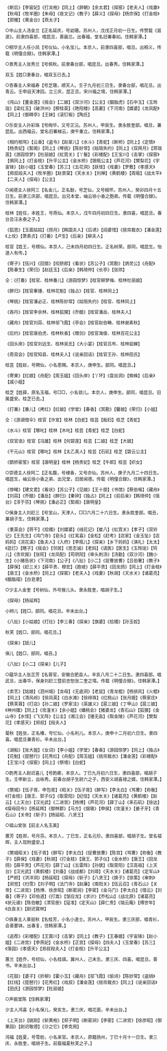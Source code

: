 <!-- { "loadSidebar": true } -->
《断后》【李宸妃】《打龙袍》【同上】《辞朝》【余太君】《探窑》【老夫人】《戏妻》【秋母】《牧羊圈》【朱母】《夜叉记》《教子》【薛义】《探母》【杨宗保】《打金枝》【郭暧】《黄金台》【燕太子】

○中山主人汤金兰【正名延庆，号幼珊。苏州人，戊戌正月初一日生。传赞载《昙波》。前隶四喜部，唱昆旦，善画兰。出春福，堂名旧署春如。住韩家潭。】

○桐华主人任小凤【号仪仙，小名宝儿。本京人，前隶四喜部，唱旦。出桐义，传载《明僮合録》。住韩家潭。】

○景秀主人张秀兰【号佩秋。前隶春台部，唱昆旦。出春秀。住韩家潭。】

双玉【姓□隶春台，唱双玉已去。】

○杏春主人宋福寿【号芝珊，顺天人。壬子九月初三日生。隶春台部，唱花旦。出青云。壬申自天津回。立三庆，昆正旦。宋兴福之壻，住韩家潭。】

《闯山》【董金莲】《摇会》【二娘】《双沙河》【公主】《胭脂虎》【石中玉】《玉玲珑》【梁红玉】《破洪州》【穆桂英】《艳阳楼》【高妻】《下河南》【媒婆】《龙凤配》【同上】《御碑亭》【王妹】《滚钉板》【陶氏】

○乐安主人孙彩珠【号绚华，又号芷沅。苏州人，甲辰生。隶永胜奎部。唱旦，兼昆乱。出西福云，堂名旧署梯云，庚午重立。住韩家潭。】

《相约相骂》【云香】《盗令》【赵翠儿】《水斗》【青蛇】《断桥》【同上】《定情》【杨贵妃】《絮阁》【同上】《琴挑》【陈妙常】《姑阻失约》【同上】《双拜月》【蒋瑞莲】《游园惊梦》【杜丽娘】《虹霓关》【丫鬟】《彩楼配》【王宝川】《击掌》《探窑》【俱同上】《打金枝》【升平公主】《金水桥》【银瓶公主】《芦花河》【樊梨花】《宇宙锋》【赵小姐】《玉堂春》【苏三】《五花洞》【妖怪】《戏妻》【罗敷】《孝感天》【郑叔段夫人】《牧羊圈》【赵景棠】《天水关》【刘禅】《黄鹤楼》【周瑜】《战太平》【二夫人】《探母》【公主】

○闻德主人徐阿三【名金儿，正名馚，号芝仙，又号椒怀。苏州人，癸卯四月十五日生。前隶三庆部，唱昆旦。出兄本堂，岫云徐小香之胞弟。传载《明僮合録》。住韩家潭。】

桂林【姓任，本姓王，号燕仙。本京人，戊午四月初四日生。隶四喜，唱昆旦。春台丑汪永泰之子。】

《狐思》【玉面姑姑】《捞月》【韩国夫人】《后诱》【阎婆惜】《挑帘裁衣》【潘金莲】《上坟》【萧素贞】《打番》【卢生】《后亲》【柳夫人】

桂官【姓王，号楞仙。本京人，己未四月初四日生。正名树荣。部同，唱昆生。怡道人有传。】

《寄子》【伍兴】《回猎》【咬脐郎】《看状》【苏公子】《冥勘》【炳灵公】《舟配》【陈春生】《荣归》【赵廷玉】《后亲》【韩琦仲】《长亭》【张珙】

仝：《打番》【桂官、桂林番儿】《游园惊梦》【桂官柳梦梅、桂林杜丽娘】

《醉归》【桂官秦锺、桂林花魁】《独占》【桂官、桂林同上】

《琴挑》【桂官潘必正、桂林陈妙常】《姑阻失约》【桂官、桂林同上】

《吞丹》【桂官李余林、桂林狐狸】《乔醋》【桂官潘岳、桂林夫人】

《藏舟》【桂官刘蒜、桂林邬飞霞】《亭会》【桂官赵伯畴、桂林谢素秋】

《后约》【桂官唐伯虎、桂林秋香】《赠剑》【桂官海俊、桂林百花公主】

《回头岸》【桂官刘远生、桂林吴氏】《大小宴》【桂官吕布、桂林貂蝉】

《奇双会》【桂官知县、桂林夫人】《说亲回话》【桂官王孙、桂林田氏】

桂芸【姓赵，号聘仙，小名恩赐。本京人，庚申生。部同。唱昆旦。】

《寄柬》【红娘】《舟配》【周玉姐】《回头岸》【丫环】《盘丝洞》【蜘蛛】《后亲》【戚小姐】

桂芝【姓薛，原名玉福，号□□，小名锁儿。本京人，庚申生。部同，唱昆旦。旧属盛安。桂芝已去。】

《打番》【番儿】《拷红》【红娘】《学堂》【春香】《冥勘》【馨娘】《荣归》【小姐】

仝：《游湖借伞》桂官【许宣】桂林【白蛇】桂芸【船妇】桂芝【青蛇】

《水斗》桂官【哪叱】桂林【木叱】桂芸【青蛇】桂芝【白蛇】

《双官诰》桂官【冯雄】桂林【何碧莲】桂芸【二娘】桂芝【大娘】

《干元山》桂官【哪叱】桂林【太乙真人】桂芸【石矶】桂芝【碧云公主】

《鹊桥密誓》桂官【唐明皇】桂林【杨贵妃】桂芝【牛郎】桂芸【织女】

○崇德主人徐阿二【正名馥，号棣香，又号亦仙。苏州人，庚子九月二十四日生。唱昆生，岫云徐小香之弟、出兄堂，旧居闻德。传载《明僮合録》，住韩家潭。】

《惨睹》【建文君】《看状》【苏公子】《见娘》【王十朋】《书馆》【蔡伯喈】《藏舟》【刘蒜】《乔醋》【潘岳】《醉归》【秦钟】《独占》【同上】《前后亲》【韩琦仲】《瑶台》【淳于芬】《琴挑》【潘必正】《絮阁》【唐明皇】

○保身主人刘赶三【号宝山，天津人，□□六月二十六日生。隶永胜奎部。唱丑，兼胡子生。住韩家潭。】

《羣英会》【蒋干】《拾镯》【刘媒婆】《绒花记》【崔八】《虹霓关》【孝子】《双铃记》【王先生】《鸿门寺》【皂头】《红鸾喜》【金松】《赶考》【店家】《金玉坠》【店妈妈】《浣花溪》【鱼夫人】《入府》【李瓶儿】《探亲》【乡下妈妈】《演礼》【太太】《逛灯》【瞎子】《摇会》【邻居】《思志诚》【老妈】《请医》【医生】《玉玲珑》【鸨儿】《贪欢报》【张旺】《龙凤配》【苟阴阳】《审头刺汤》【汤勤】《双沙河》【魏小生】《小猪告状》《下河南》【公子】《八扯》【小二】《捉曹放曹》【吕伯奢】《教子》【薛保】《赶三关》【薛平贵、穆宏】《跑坡》【薛平贵】《回龙鸽》【同上】《打金枝》【唐王】《金水桥》【同上】《探窑》【老夫人】《戏妻》【秋胡】《天水关》【诸葛亮】《胭脂褶》【白皂隶】

○少主人金奎【号树仙，外号猴儿头。隶永胜奎，唱胡子生。】

《探母》【杨延辉】

小辫儿【姓□，部同。唱花旦。辛未出台。】

《八扯》【小姑娘】《打灶》【李三春】《探亲》【旗婆】《拾镯》【孙玉姣】

秋芙【姓□，部同。唱花旦。】

《探亲》【妞儿】

保儿【姓□，部同，唱丑。】

《八扯》【小二】《探亲》【儿子】

○藴华主人张芷芳【名蓉官，安徽合肥县人。辛亥八月二十二日生。隶四喜部。唱武旦，出春华，保身刘赶三暨前忠恕张二奎之壻。传载《明僮合録》。住韩家潭。】

《卖艺》【姑娘】《泗州城》【龙母】《无底洞》【老鼠】《青龙棍》【杨排风】《火棍》【同上】《清风岭》【徐凤英】《白水滩》【徐绯珠】《红桃山》【张月娥】《蔡家庄》【蔡芙蓉】《打店》【孙二娘】《罗家洼》《英雄义》【扈三娘】《丁甲山》【扈三娘】《神州擂》【同上】《攻潼关》【余小姐】《蟠桃会》【猪婆龙】《青石山》【狐狸】《金山寺》【水怪】《飞叉阵》【公主】《湘江会》【锺无盐】《取金陵》《芦花河》【樊梨花】《孝感天》【郑叔】【叚夫人】

菊秋【姓张，正名椿，号忆仙，小名利儿。本京人，庚申十二月初六日生。隶四喜。唱昆旦兼青衫。辛未出台。】

《湖船》【张大姐】《女词》【李小姐】《学堂》【春香】《游园惊梦》【同上】《独占》【花魁】《琵琶行》【花秀红】《舟配》【周玉姐】《挑帘裁衣》【潘金莲】《彩楼配》【王宝川】《探窑》【同上】《祭塔》【白蛇】

○韵秀主人尉迟喜儿【号韵卿，本京人。丁巳九月初六日生，隶四喜部，唱胡子生。壬申新立，出咏秀。前春台胡子生尉六之子，西安义胡喜禄之婿，住韩家潭。】

《樊城》【伍子胥、申包胥】《昭关》【伍子胥】《醉写》【李太白】《骂曹》【祢衡】《打金枝》【唐王、郭子仪】《取荥阳》【纪信】《天水关》【诸葛亮】《黄鹤楼》【赵云】《上天台》【汉光武】《二进宫》【杨博】《芦花河》【薛丁山】《釆石矶》【徐达】《探母回令》【杨延辉】《御林郡》【马方】《烟墩》【申侯】《攻潼关》【姜子牙】《青石山》【关帝】《斩子》【杨延昭、八贤王】

○韫山堂张【前主人名玉美】

蕙芳【姓郑，号月芬。本京人，丁巳生，正名元珍。隶四喜部，唱胡子生。堂名韫辉，主人现附盛安。】

《樊城昭关》【伍子胥】《醉写》【李太白】《捉曹放曹》【陈宫】《骂曹》【祢衡】《教子》【薛保】《戏妻》【秋胡】《打金枝》【唐王、郭子仪】《金水桥》【唐王】《回龙鸽》【薛平贵】《芦花河》【薛丁山】《五雷阵》【孙膑】《取荥阳》【汉高祖】《上天台》【汉光武】《黄鹤楼》【刘备】《战成都》【刘璋】《天水关》【诸葛亮】《定军山》【严颜】《洪洋洞》【杨延昭】《探母》《斩子》【八贤王】《换子》【徐策】《审刺》【闵觉】《扫雪》【刘子明】《法门寺》【赵廉】《南阳关》【伍云召】《青石山》【关帝】《二进宫》【杨博、徐彦昭】《断密涧》【李密】《金马门》【李太白】《借云》【刘备】《寄子》【邓伯道】《打嵩》【邹应龙】《求计》【乔松山】《战北原》【诸葛亮】《状元谱》【陈伯敏】《清官册》【寇准】《定天山》【薛仁贵】《瑞云庵》【傅世年】《白良关》【尉迟寳林】

○佩春主人章丽秋【名桂芳，小名小道士。苏州人，甲辰生。隶三庆部，唱青衫，会善要钵。出春复，住韩家潭。】

《追荐》《彩楼配》【王寳川】《击掌》【同上】《教子》【王春娥】《宇宙锋》【赵小姐】《二进宫》【李燕妃】《金水桥》【正宫】《探母》【四夫人】《玉堂春》【苏三】《落园》《孝感天》【郑叔叚夫人】《打金枝》【升平公主】

蕙兰【姓乔，号纫仙，小名桂祺。冀州人，己未生。隶三庆、四喜。唱昆旦。善书。辛未出台。】

《花鼓》【婆子】《折柳》【霍小玉】《藏舟》【邬飞霞】《偷诗》【陈妙常】《盗绡》【红线】《琵琶行》【花秀红】《戏叔》【潘金莲】《挑帘裁衣》【同上】《说亲回话》【田氏】《游园惊梦》【杜丽娘】

○声振堂陈【住韩家潭】

少主人鸿喜【小名保儿，癸亥生。隶三庆，唱花面，辛未出台。】

《上天台》【姚刚】《斩黄袍》【郑子明】《断密涧》【李密】《二进宫》【徐彦昭】《御果园》【尉迟敬德】《沙之它》【李克用】

鸿福【姓夏，号雪舫，小名来官。本京人，原籍扬州，丁巳十月十一日生。隶三庆、永胜奎，唱胡子生。前载福夏秋芙之子。】
